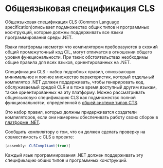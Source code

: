 # Общеязыковая спецификация CLS

Общеязыковая спецификация CLS (Common Language specification)описывает подмножество общих типов и программных коснтрукций, которые должны поддерживать все языки программирования среды .NET. 

Язаки платформы несмотря что компилятором преборазуются в схожий общий промежуточный код CIL, могут отличатся в отношении общего уровня функциональности. При таких обстоятельствах необходимы общие правила для всех языков, ориентированных на .NET.

Спецификация CLS - набор подробных правил, описывающих минимальное и полное множество характеристик, который отдельный компилятор .NET должен поддерживать, чтобы генерировать код, обслуживаемый средой CLR и в тоже время доступный другим языкам, также ориентированных на эту платформу. Можно рассматривать общеязыковую спецификацию CLS как подмножество полной функциональнотси, определенной в [общей системе типов CTS](./cts.md).

Это набор правил, которых должны придерживатся создатели компиляторов, если они намерены обеспечивать работу своих сборок в [платформе .NET](./index.md). 

Сообщить компилятору о том, что он должен сделать проверку на совместимость с CLS в проекте:
```csharp
[assembly: CLSCompliant(true)]
```

Каждый язык программирования .NET должен поддерживать эту спецификацию общих типов и программных конструкций. 
